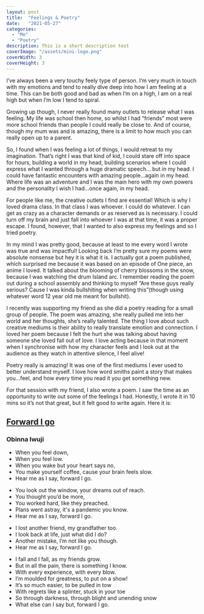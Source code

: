 ```yaml
---
layout: post
title:  "Feelings & Poetry"
date:   "2021-05-27"
categories:
  - "Me"
  - "Poetry"
description: This is a short description test
coverImage: "/assets/mini-logo.png"
coverWidth: 3
coverHeight: 3
---
```

I’ve always been a very touchy feely type of person. I’m very much in touch with my emotions and tend to really dive deep into how I am feeling at a time. This can be both good and bad as when I’m on a high, I am on a real high but when I’m low I tend to spiral.

Growing up though, I never really found many outlets to release what I was feeling. My life was school then home, so whilst I had “friends” most were more school friends than people I could really be close to. And of course, though my mum was and is amazing, there is a limit to how much you can really open up to a parent.

So, I found when I was feeling a lot of things, I would retreat to my imagination. That’s right I was that kind of kid, I could stare off into space for hours, building a world in my head, building scenarios where I could express what I wanted through a huge dramatic speech... but in my head. I could have fantastic encounters with amazing people...again in my head. Where life was an adventure and I was the main hero with my own powers and the personality I wish I had...once again, in my head.

For people like me, the creative outlets I find are essential! Which is why I loved drama class. In that class I was whoever. I could do whatever. I can get as crazy as a character demands or as reserved as is necessary. I could turn off my brain and just fall into whoever I was at that time, it was a proper escape. I found, however, that I wanted to also express my feelings and so I tried poetry.

In my mind I was pretty good, because at least to me every word I wrote was true and was impactful! Looking back I’m pretty sure my poems were absolute nonsense but hey it is what it is. I actually got a poem published, which surprised me because it was based on an episode of One piece, an anime I loved. It talked about the blooming of cherry blossoms in the snow, because I was watching the drum Island arc. I remember reading the poem out during a school assembly and thinking to myself “Are these guys really serious? Cause I was kinda bullshiting when writing this”(though using whatever word 12 year old me meant for bullshit).

I recently was supporting my friend as she did a poetry reading for a small group of people. The poem was amazing, she really pulled me into her world and her thoughts, she’s really talented. The thing I love about such creative mediums is their ability to really translate emotion and connection. I loved her poem because I felt the hurt she was talking about having someone she loved fall out of love. I love acting because in that moment when I synchronise with how my character feels and I look out at the audience as they watch in attentive silence, I feel alive!

Poetry really is amazing! It was one of the first mediums I ever used to better understand myself. I love how word smiths paint a story that makes you...feel, and how every time you read it you get something new.

For that session with my friend, I also wrote a poem. I saw the time as an opportunity to write out some of the feelings I had. Honestly, I wrote it in 10 mins so it’s not that great, but it felt good to write again. Here it is:

<div class= "poem">

<h2><u>Forward I go</u></h2>
<h3>Obinna Iwuji</h3>

<ul>
  <li>When you feel down,</li>
  <li>When you feel low.</li>
  <li>When you wake but your heart says no,</li>
  <li>You make yourself coffee, cause your brain feels slow.</li>
  <li>Hear me as I say, forward I go.</li>
</ul>
<p></p>
<ul>
  <li>You look out the window, your dreams out of reach.</li>
  <li>You thought you’d be more,</li>
  <li>You worked hard, like they preached.</li>
  <li>Plans went astray, it's a pandemic you know.</li>
  <li>Hear me as I say, forward I go.</li>
</ul>
<p></p>
<ul>
  <li>I lost another friend, my grandfather too.</li>
  <li>I look back at life, just what did I do?</li>
  <li>Another mistake, I’m not like you though.</li>
  <li>Hear me as I say, forward I go.</li>
</ul>
<p></p>
<ul>
  <li>I fall and I fall, as my friends grow.</li>
  <li>But in all the pain, there is something I know.</li>
  <li>With every experience, with every blow.</li>
  <li>I’m moulded for greatness, to put on a show!</li>
  <li>It’s so much easier, to be pulled in tow</li>
  <li>With regrets like a splinter, stuck in your toe</li>
  <li>So through darkness, through blight and unending snow</li>
  <li>What else can I say but, forward I go.</li>
</ul>

</div>

